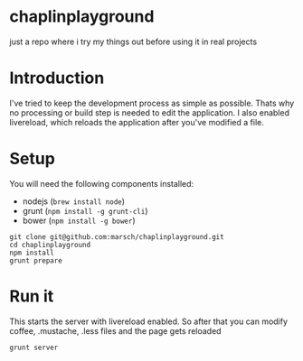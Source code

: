 chaplinplayground
=================

just a repo where i try my things out before using it in real projects


# Introduction
I've tried to keep the development process as simple as possible. Thats why no processing or build step is needed to edit the
application. I also enabled livereload, which reloads the application after you've modified a file.


# Setup

You will need the following components installed:

 * nodejs (`brew install node`)
 * grunt (`npm install -g grunt-cli`)
 * bower (`npm install -g bower`)

```
git clone git@github.com:marsch/chaplinplayground.git
cd chaplinplayground
npm install
grunt prepare
```

# Run it
This starts the server with livereload enabled. So after that you can modify coffee, .mustache, .less files and the page gets reloaded
```
grunt server
```

